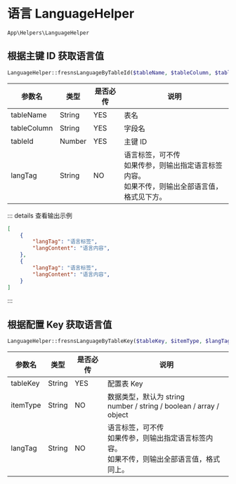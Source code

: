 # 语言 LanguageHelper

`App\Helpers\LanguageHelper`

## 根据主键 ID 获取语言值

```php
LanguageHelper::fresnsLanguageByTableId($tableName, $tableColumn, $tableId, $langTag);
```
| 参数名 | 类型 | 是否必传 | 说明 |
| --- | --- | --- | --- |
| tableName | String | YES | 表名 |
| tableColumn | String | YES | 字段名 |
| tableId | Number | YES | 主键 ID |
| langTag | String | NO | 语言标签，可不传<br>如果传参，则输出指定语言标签内容。<br>如果不传，则输出全部语言值，格式见下方。 |

::: details 查看输出示例
```json
[
    {
        "langTag": "语言标签",
        "langContent": "语言内容",
    },
    {
        "langTag": "语言标签",
        "langContent": "语言内容",
    }
]
```
:::

## 根据配置 Key 获取语言值

```php
LanguageHelper::fresnsLanguageByTableKey($tableKey, $itemType, $langTag);
```
| 参数名 | 类型 | 是否必传 | 说明 |
| --- | --- | --- | --- |
| tableKey | String | YES | 配置表 Key |
| itemType | String | NO | 数据类型，默认为 string<br>number / string / boolean / array / object |
| langTag | String | NO | 语言标签，可不传<br>如果传参，则输出指定语言标签内容。<br>如果不传，则输出全部语言值，格式同上。 |
